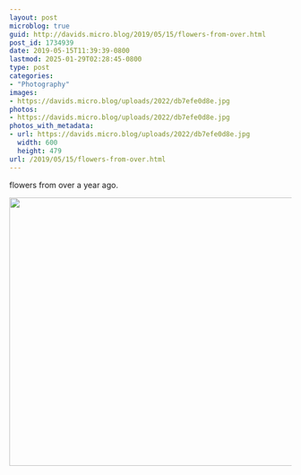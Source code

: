 ```yaml
---
layout: post
microblog: true
guid: http://davids.micro.blog/2019/05/15/flowers-from-over.html
post_id: 1734939
date: 2019-05-15T11:39:39-0800
lastmod: 2025-01-29T02:28:45-0800
type: post
categories:
- "Photography"
images:
- https://davids.micro.blog/uploads/2022/db7efe0d8e.jpg
photos:
- https://davids.micro.blog/uploads/2022/db7efe0d8e.jpg
photos_with_metadata:
- url: https://davids.micro.blog/uploads/2022/db7efe0d8e.jpg
  width: 600
  height: 479
url: /2019/05/15/flowers-from-over.html
---
```

flowers from over a year ago.

<img src="/uploads/2022/db7efe0d8e.jpg" width="600" height="479" alt="">

